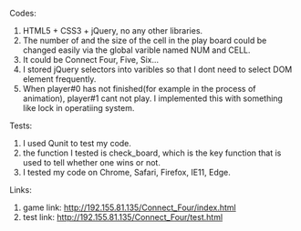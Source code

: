 Codes:

1) HTML5 + CSS3 + jQuery, no any other libraries.
2) The number of and the size of the cell in the play board could be changed easily via the global varible named NUM and CELL.
3) It could be Connect Four, Five, Six...
4) I stored jQuery selectors into varibles so that I dont need to select DOM element frequently.
5) When player#0 has not finished(for example in the process of animation), player#1 cant not play. I implemented this with something like lock in operatiing system.


Tests:

1) I used Qunit to test my code.
2) the function I tested is check_board, which is the key function that is used to tell whether one wins or not.
3) I tested my code on Chrome, Safari, Firefox, IE11, Edge.

Links:

1) game link:
http://192.155.81.135/Connect_Four/index.html
2) test link:
http://192.155.81.135/Connect_Four/test.html

